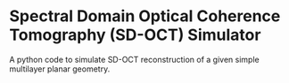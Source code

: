 # Spectral Domain Optical Coherence Tomography (SD-OCT) Simulator
A python code to simulate SD-OCT reconstruction of a given simple multilayer planar geometry.
